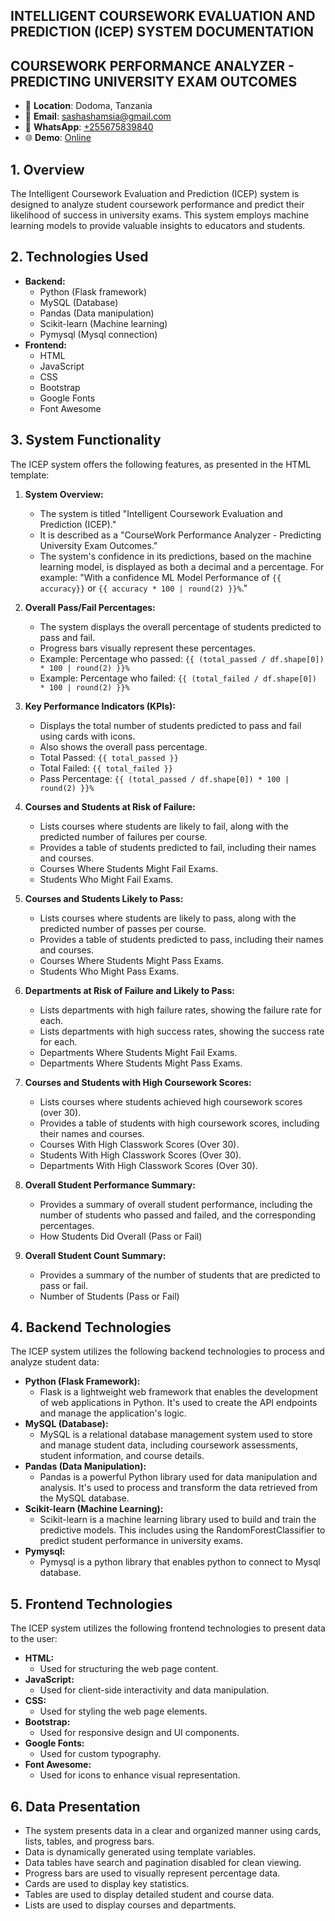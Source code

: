 ## INTELLIGENT COURSEWORK EVALUATION AND PREDICTION (ICEP) SYSTEM DOCUMENTATION
## COURSEWORK PERFORMANCE ANALYZER - PREDICTING UNIVERSITY EXAM OUTCOMES

- 📍 **Location**: Dodoma, Tanzania
- 📧 **Email**: [sashashamsia@gmail.com](mailto:sashashamsia@gmail.com)
- 📱 **WhatsApp**: [+255675839840](https://wa.me/255675839840)
- 🌐 **Demo**: [Online](https://opensciences.pythonanywhere.com/)

## 1. Overview

The Intelligent Coursework Evaluation and Prediction (ICEP) system is designed to analyze student coursework performance and predict their likelihood of success in university exams. This system employs machine learning models to provide valuable insights to educators and students.

## 2. Technologies Used

* **Backend:**
    * Python (Flask framework)
    * MySQL (Database)
    * Pandas (Data manipulation)
    * Scikit-learn (Machine learning)
    * Pymysql (Mysql connection)
* **Frontend:**
    * HTML
    * JavaScript
    * CSS
    * Bootstrap
    * Google Fonts
    * Font Awesome

## 3. System Functionality

The ICEP system offers the following features, as presented in the HTML template:

1.  **System Overview:**
    * The system is titled "Intelligent Coursework Evaluation and Prediction (ICEP)."
    * It is described as a "CourseWork Performance Analyzer - Predicting University Exam Outcomes."
    * The system's confidence in its predictions, based on the machine learning model, is displayed as both a decimal and a percentage. For example: "With a confidence ML Model Performance of `{{ accuracy}}` or `{{ accuracy * 100 | round(2) }}%`."

2.  **Overall Pass/Fail Percentages:**
    * The system displays the overall percentage of students predicted to pass and fail.
    * Progress bars visually represent these percentages.
    * Example: Percentage who passed: `{{ (total_passed / df.shape[0]) * 100 | round(2) }}%`
    * Example: Percentage who failed: `{{ (total_failed / df.shape[0]) * 100 | round(2) }}%`

3.  **Key Performance Indicators (KPIs):**
    * Displays the total number of students predicted to pass and fail using cards with icons.
    * Also shows the overall pass percentage.
    * Total Passed: `{{ total_passed }}`
    * Total Failed: `{{ total_failed }}`
    * Pass Percentage: `{{ (total_passed / df.shape[0]) * 100 | round(2) }}%`

4.  **Courses and Students at Risk of Failure:**
    * Lists courses where students are likely to fail, along with the predicted number of failures per course.
    * Provides a table of students predicted to fail, including their names and courses.
    * Courses Where Students Might Fail Exams.
    * Students Who Might Fail Exams.

5.  **Courses and Students Likely to Pass:**
    * Lists courses where students are likely to pass, along with the predicted number of passes per course.
    * Provides a table of students predicted to pass, including their names and courses.
    * Courses Where Students Might Pass Exams.
    * Students Who Might Pass Exams.

6.  **Departments at Risk of Failure and Likely to Pass:**
    * Lists departments with high failure rates, showing the failure rate for each.
    * Lists departments with high success rates, showing the success rate for each.
    * Departments Where Students Might Fail Exams.
    * Departments Where Students Might Pass Exams.

7.  **Courses and Students with High Coursework Scores:**
    * Lists courses where students achieved high coursework scores (over 30).
    * Provides a table of students with high coursework scores, including their names and courses.
    * Courses With High Classwork Scores (Over 30).
    * Students With High Classwork Scores (Over 30).
    * Departments With High Classwork Scores (Over 30).

8.  **Overall Student Performance Summary:**
    * Provides a summary of overall student performance, including the number of students who passed and failed, and the corresponding percentages.
    * How Students Did Overall (Pass or Fail)

9.  **Overall Student Count Summary:**
    * Provides a summary of the number of students that are predicted to pass or fail.
    * Number of Students (Pass or Fail)

## 4. Backend Technologies

The ICEP system utilizes the following backend technologies to process and analyze student data:

* **Python (Flask Framework):**
    * Flask is a lightweight web framework that enables the development of web applications in Python. It's used to create the API endpoints and manage the application's logic.
* **MySQL (Database):**
    * MySQL is a relational database management system used to store and manage student data, including coursework assessments, student information, and course details.
* **Pandas (Data Manipulation):**
    * Pandas is a powerful Python library used for data manipulation and analysis. It's used to process and transform the data retrieved from the MySQL database.
* **Scikit-learn (Machine Learning):**
    * Scikit-learn is a machine learning library used to build and train the predictive models. This includes using the RandomForestClassifier to predict student performance in university exams.
* **Pymysql:**
    * Pymysql is a python library that enables python to connect to Mysql database.

## 5. Frontend Technologies

The ICEP system utilizes the following frontend technologies to present data to the user:

* **HTML:**
    * Used for structuring the web page content.
* **JavaScript:**
    * Used for client-side interactivity and data manipulation.
* **CSS:**
    * Used for styling the web page elements.
* **Bootstrap:**
    * Used for responsive design and UI components.
* **Google Fonts:**
    * Used for custom typography.
* **Font Awesome:**
    * Used for icons to enhance visual representation.

## 6. Data Presentation

* The system presents data in a clear and organized manner using cards, lists, tables, and progress bars.
* Data is dynamically generated using template variables.
* Data tables have search and pagination disabled for clean viewing.
* Progress bars are used to visually represent percentage data.
* Cards are used to display key statistics.
* Tables are used to display detailed student and course data.
* Lists are used to display courses and departments.
